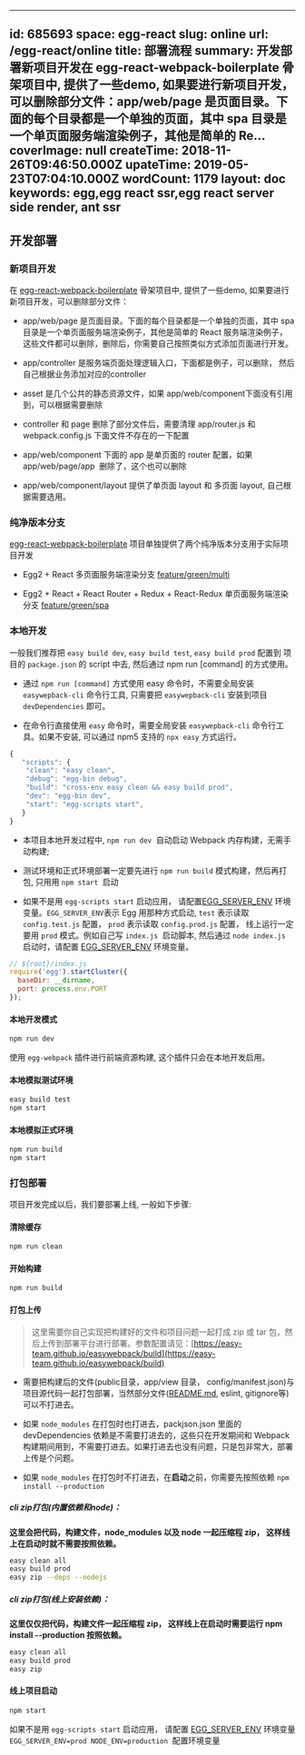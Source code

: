 
---
id: 685693
space: egg-react
slug: online
url: /egg-react/online
title: 部署流程
summary: 开发部署新项目开发在 egg-react-webpack-boilerplate 骨架项目中, 提供了一些demo, 如果要进行新项目开发，可以删除部分文件：app/web/page 是页面目录。下面的每个目录都是一个单独的页面，其中 spa 目录是一个单页面服务端渲染例子，其他是简单的 Re...
coverImage: null
createTime: 2018-11-26T09:46:50.000Z 
upateTime: 2019-05-23T07:04:10.000Z
wordCount: 1179
layout: doc
keywords: egg,egg react ssr,egg react server side render, ant ssr
---

## 开发部署


### 新项目开发

在 [egg-react-webpack-boilerplate](https://github.com/hubcarl/egg-react-webpack-boilerplate) 骨架项目中, 提供了一些demo, 如果要进行新项目开发，可以删除部分文件：

- app/web/page 是页面目录。下面的每个目录都是一个单独的页面，其中 spa 目录是一个单页面服务端渲染例子，其他是简单的 React 服务端渲染例子， 这些文件都可以删除，删除后，你需要自己按照类似方式添加页面进行开发。

- app/controller 是服务端页面处理逻辑入口，下面都是例子，可以删除， 然后自己根据业务添加对应的controller

- asset 是几个公共的静态资源文件，如果 app/web/component下面没有引用到，可以根据需要删除

- controller 和 page 删除了部分文件后，需要清理 app/router.js 和 webpack.config.js 下面文件不存在的一下配置

- app/web/component 下面的 app 是单页面的 router 配置，如果 app/web/page/app  删除了，这个也可以删除

- app/web/component/layout 提供了单页面 layout 和 多页面 layout, 自己根据需要选用。



### 纯净版本分支

[egg-react-webpack-boilerplate](https://github.com/hubcarl/egg-react-webpack-boilerplate) 项目单独提供了两个纯净版本分支用于实际项目开发

- Egg2 + React 多页面服务端渲染分支 [feature/green/multi](https://github.com/hubcarl/egg-react-webpack-boilerplate/tree/feature/green/multi)

- Egg2 + React + React Router + Redux + React-Redux 单页面服务端渲染分支 [feature/green/spa](https://github.com/hubcarl/egg-react-webpack-boilerplate/tree/feature/green/spa)



### 本地开发

一般我们推荐把 `easy build dev`, `easy build test`, `easy build prod` 配置到 项目的 `package.json` 的 script 中去, 然后通过 npm run [command] 的方式使用。

- 通过 `npm run [command]` 方式使用 easy 命令时，不需要全局安装 `easywepback-cli` 命令行工具, 只需要把 `easywepback-cli` 安装到项目 `devDependencies` 即可。

- 在命令行直接使用 `easy` 命令时，需要全局安装 `easywepback-cli` 命令行工具。如果不安装, 可以通过 npm5 支持的 `npx easy` 方式运行。


```javascript
{
   "scripts": {
    "clean": "easy clean",
    "debug": "egg-bin debug",
    "build": "cross-env easy clean && easy build prod",
    "dev": "egg-bin dev",
    "start": "egg-scripts start",
   }
}
```

- 本项目本地开发过程中, `npm run dev`  自动启动 Webpack 内存构建，无需手动构建;

- 测试环境和正式环境部署一定要先进行 `npm run build` 模式构建，然后再打包, 只用用 `npm start`  启动

- 如果不是用 `egg-scripts start` 启动应用， 请配置[EGG_SERVER_ENV](https://eggjs.org/zh-cn/basics/env.html) 环境变量。`EGG_SERVER_ENV`表示 Egg 用那种方式启动, `test` 表示读取 `config.test.js` 配置， `prod` 表示读取 `config.prod.js` 配置， 线上运行一定要用 `prod` 模式。例如自己写 `index.js`  启动脚本, 然后通过 `node index.js`   启动时，请配置 [EGG_SERVER_ENV](https://eggjs.org/zh-cn/basics/env.html) 环境变量。

```javascript
// ${root}/index.js
require('egg').startCluster({
  baseDir: __dirname,
  port: process.env.PORT
});
```


#### 本地开发模式

```bash
npm run dev
```

使用 `egg-webpack` 插件进行前端资源构建, 这个插件只会在本地开发启用。


#### 本地模拟测试环境

```bash
easy build test
npm start
```


#### 本地模拟正式环境

```bash
npm run build
npm start
```


### 打包部署

项目开发完成以后，我们要部署上线, 一般如下步骤:


#### 清除缓存

```bash
npm run clean
```


#### 开始构建

```bash
npm run build
```


#### 打包上传

> 这里需要你自己实现把构建好的文件和项目问题一起打成 zip 或 tar 包，然后上传到部署平台进行部署。参数配置请见：[https://easy-team.github.io/easywebpack/build](https://easy-team.github.io/easywebpack/build)


- 需要把构建后的文件(public目录，app/view 目录， config/manifest.json)与项目源代码一起打包部署，当然部分文件([README.md](http://README.md), eslint, gitignore等)可以不打进去。

- 如果 `node_modules` 在打包时也打进去，packjson.json 里面的 devDependencies 依赖是不需要打进去的，这些只在开发期间和 Webpack 构建期间用到，不需要打进去。如果打进去也没有问题，只是包非常大，部署上传是个问题。

- 如果 `node_modules` 在打包时不打进去，在**启动**之前，你需要先按照依赖 `npm install --production`




##### cli zip打包(内置依赖和node)：

**这里会把代码，构建文件，node_modules 以及 node 一起压缩程 zip， 这样线上在启动时就不需要按照依赖。**

```bash
easy clean all
easy build prod
easy zip --deps --nodejs
```


##### cli zip打包(线上安装依赖)：

**这里仅仅把代码，构建文件一起压缩程 zip， 这样线上在启动时需要运行 npm install --production 按照依赖。**

```bash
easy clean all
easy build prod
easy zip
```


#### 线上项目启动

```bash
npm start
```

如果不是用 `egg-scripts start` 启动应用， 请配置 [EGG_SERVER_ENV](https://eggjs.org/zh-cn/basics/env.html) 环境变量 `EGG_SERVER_ENV=prod NODE_ENV=production`  配置环境变量

  
